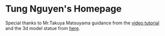 # Tung Nguyen's Homepage

Special thanks to Mr.Takuya Matsuyama guidance from the [video tutorial](https://www.craftz.dog/) and the 3d model statue from [here](https://sketchfab.com/3d-models/rhetorician-a89f035291d843069d73988cc0e25399).



